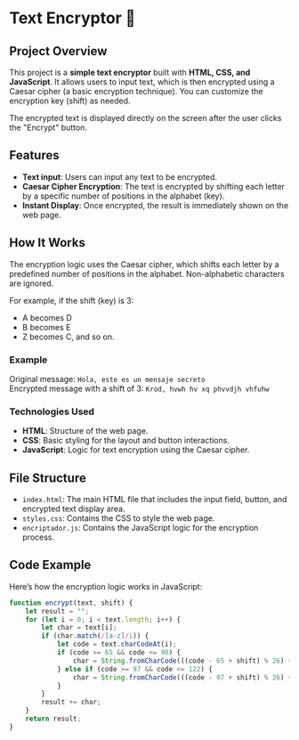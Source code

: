 # Text Encryptor 🔐

## Project Overview

This project is a **simple text encryptor** built with **HTML, CSS, and JavaScript**. It allows users to input text, which is then encrypted using a Caesar cipher (a basic encryption technique). You can customize the encryption key (shift) as needed.

The encrypted text is displayed directly on the screen after the user clicks the "Encrypt" button.

## Features

- **Text input**: Users can input any text to be encrypted.
- **Caesar Cipher Encryption**: The text is encrypted by shifting each letter by a specific number of positions in the alphabet (key).
- **Instant Display**: Once encrypted, the result is immediately shown on the web page.

## How It Works

The encryption logic uses the Caesar cipher, which shifts each letter by a predefined number of positions in the alphabet. Non-alphabetic characters are ignored.

For example, if the shift (key) is 3:
- A becomes D
- B becomes E
- Z becomes C, and so on.

### Example

Original message: `Hola, este es un mensaje secreto`  
Encrypted message with a shift of 3: `Krod, hvwh hv xq phvvdjh vhfuhw`

### Technologies Used

- **HTML**: Structure of the web page.
- **CSS**: Basic styling for the layout and button interactions.
- **JavaScript**: Logic for text encryption using the Caesar cipher.

## File Structure

- `index.html`: The main HTML file that includes the input field, button, and encrypted text display area.
- `styles.css`: Contains the CSS to style the web page.
- `encriptador.js`: Contains the JavaScript logic for the encryption process.

## Code Example

Here’s how the encryption logic works in JavaScript:

```javascript
function encrypt(text, shift) {
    let result = "";
    for (let i = 0; i < text.length; i++) {
        let char = text[i];
        if (char.match(/[a-z]/i)) {
            let code = text.charCodeAt(i);
            if (code >= 65 && code <= 90) {
                char = String.fromCharCode(((code - 65 + shift) % 26) + 65);
            } else if (code >= 97 && code <= 122) {
                char = String.fromCharCode(((code - 97 + shift) % 26) + 97);
            }
        }
        result += char;
    }
    return result;
}
